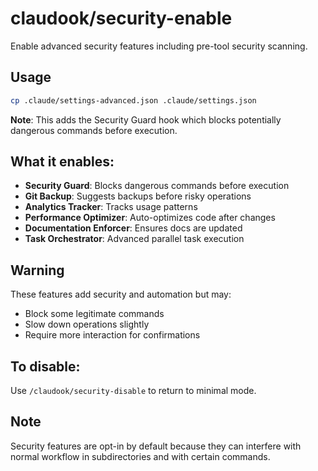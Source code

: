 # claudook/security-enable

Enable advanced security features including pre-tool security scanning.

## Usage
```bash
cp .claude/settings-advanced.json .claude/settings.json
```

**Note**: This adds the Security Guard hook which blocks potentially dangerous commands before execution.

## What it enables:
- **Security Guard**: Blocks dangerous commands before execution
- **Git Backup**: Suggests backups before risky operations
- **Analytics Tracker**: Tracks usage patterns
- **Performance Optimizer**: Auto-optimizes code after changes
- **Documentation Enforcer**: Ensures docs are updated
- **Task Orchestrator**: Advanced parallel task execution

## Warning
These features add security and automation but may:
- Block some legitimate commands
- Slow down operations slightly
- Require more interaction for confirmations

## To disable:
Use `/claudook/security-disable` to return to minimal mode.

## Note
Security features are opt-in by default because they can interfere with normal workflow in subdirectories and with certain commands.